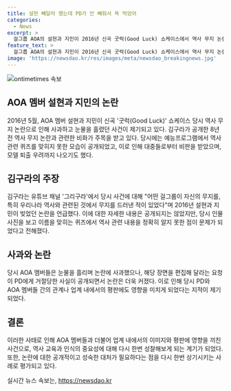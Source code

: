 ```yaml
---
title: 설현 빼달라 했는데 PD가 안 빼줘서 욕 먹었어
categories:
  - News
excerpt: >
  걸그룹 AOA의 설현과 지민이 2016년 신곡 굿럭(Good Luck) 쇼케이스에서 역사 무지 논란으로 눈물을 흘리며 사과했다. 김구라가 8년 전 이들의 역사 관련 무지를 언급해 화제가 되었는데, 당시 TV 프로그램에서 역사 퀴즈를 풀지 못한 장면이 공개되면서 논란이 일었고, 모델 퇴출 우려까지 나왔다. 김구라는 그때의 비화를 언급하며 PD의 결정이 팀과 회사에 소문을 낳을 수 있다고 지적했다.
feature_text: >
  걸그룹 AOA의 설현과 지민이 2016년 신곡 굿럭(Good Luck) 쇼케이스에서 역사 무지 논란으로 눈물을 흘리며 사과했다. 김구라가 8년 전 이들의 역사 관련 무지를 언급해 화제가 되었는데, 당시 TV 프로그램에서 역사 퀴즈를 풀지 못한 장면이 공개되면서 논란이 일었고, 모델 퇴출 우려까지 나왔다. 김구라는 그때의 비화를 언급하며 PD의 결정이 팀과 회사에 소문을 낳을 수 있다고 지적했다.
image: 'https://newsdao.kr/res/images/meta/newsdao_breakingnews.jpg'
---
```


<p><img src="https://newsdao.kr/res/images/meta/newsdao_breakingnews.jpg" alt="ontimetimes 속보" /></p>

<h2 data-ke-size="size26">AOA 멤버 설현과 지민의 논란</h2>

<p data-ke-size="size16">2016년 5월, AOA 멤버 설현과 지민이 신곡 '굿럭(Good Luck)' 쇼케이스 당시 역사 무지 논란으로 인해 사과하고 눈물을 흘렸던 사건이 제기되고 있다. 김구라가 공개한 8년전 역사 무지 논란과 관련한 비화가 주목을 받고 있다. 당시에는 예능프로그램에서 역사 관련 퀴즈를 맞히지 못한 모습이 공개되었고, 이로 인해 대중들로부터 비판을 받았으며, 모델 퇴출 우려까지 나오기도 했다.</p>

<h2 data-ke-size="size26">김구라의 주장</h2>

<p data-ke-size="size16">김구라는 유튜브 채널 '그리구라'에서 당시 사건에 대해 "어떤 걸그룹이 자신의 무지를, 특히 우리나라 역사와 관련된 것에서 무지를 드러낸 적이 있었다"며 2016년 설현과 지민이 빚었던 논란을 언급했다. 이에 대한 자세한 내용은 공개되지는 않았지만, 당시 인물 사진을 보고 이름을 맞히는 퀴즈에서 역사 관련 내용을 정확히 알지 못한 점이 문제가 되었다고 전해졌다.</p>

<h2 data-ke-size="size26">사과와 논란</h2>

<p data-ke-size="size16">당시 AOA 멤버들은 눈물을 흘리며 논란에 사과했으나, 해당 장면을 편집해 달라는 요청이 PD에게 거절당한 사실이 공개되면서 논란은 더욱 커졌다. 이로 인해 당시 PD와 AOA 멤버들 간의 관계나 업계 내에서의 평판에도 영향을 미치게 되었다는 지적이 제기되었다.</p>

<h2 data-ke-size="size26">결론</h2>

<p data-ke-size="size16">이러한 사태로 인해 AOA 멤버들과 더불어 업계 내에서의 이미지와 평판에 영향을 끼친 사건으로, 역사 교육과 인식의 중요성에 대해 다시 한번 성찰해보게 되는 계기가 되었다. 또한, 논란에 대한 공개적이고 성숙한 대처가 필요하다는 점을 다시 한번 상기시키는 사례로 평가되고 있다.</p>
실시간 뉴스 속보는, <a href="https://newsdao.kr" rel="dofollow">https://newsdao.kr</a>


